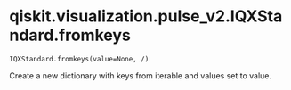 # qiskit.visualization.pulse\_v2.IQXStandard.fromkeys

`IQXStandard.fromkeys(value=None, /)`

Create a new dictionary with keys from iterable and values set to value.
